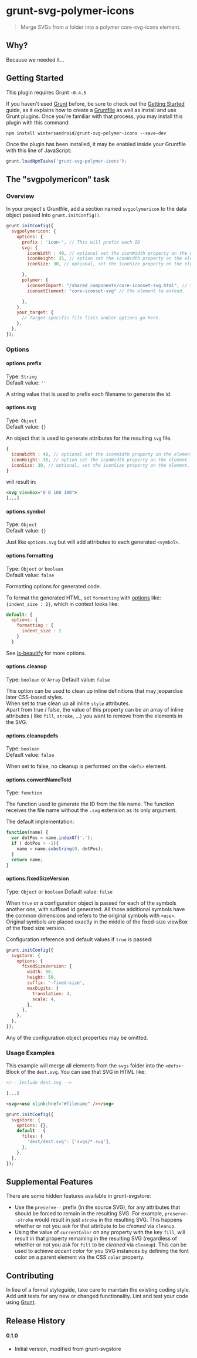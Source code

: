 # grunt-svg-polymer-icons

> Merge SVGs from a folder into a polymer core-svg-icons element.

## Why?
Because we needed it...

## Getting Started
This plugin requires Grunt `~0.4.5`

If you haven't used [Grunt](http://gruntjs.com/) before, be sure to check out the [Getting Started](http://gruntjs.com/getting-started) guide, as it explains how to create a [Gruntfile](http://gruntjs.com/sample-gruntfile) as well as install and use Grunt plugins. Once you're familiar with that process, you may install this plugin with this command:

```shell
npm install wintersandroid/grunt-svg-polymer-icons --save-dev
```

Once the plugin has been installed, it may be enabled inside your Gruntfile with this line of JavaScript:

```js
grunt.loadNpmTasks('grunt-svg-polymer-icons');
```



## The "svgpolymericon" task

### Overview
In your project's Gruntfile, add a section named `svgpolymericon` to the data object passed into `grunt.initConfig()`.

```js
grunt.initConfig({
  svgpolymericon: {
    options: {
      prefix : 'icon-', // This will prefix each ID
      svg: {
        iconWidth : 40, // optional set the iconWidth property on the element
        iconHeight: 35, // option set the iconWidth property on the element
        iconSize: 30, // optional, set the iconSize property on the element.

      },
      polymer: {
        iconsetImport: "/shared_components/core-iconset-svg.html", // the iconset import
        iconsetElement: "core-iconset-svg" // the element to extend.

      },
    },
    your_target: {
      // Target-specific file lists and/or options go here.
    },
  },
});
```

### Options

#### options.prefix
Type: `String`  
Default value: `''`  

A string value that is used to prefix each filename to generate the id.

#### options.svg
Type: `Object`  
Default value: `{}`  

An object that is used to generate attributes for the resulting `svg` file.
```js
{
  iconWidth : 40, // optional set the iconWidth property on the element
  iconHeight: 35, // option set the iconWidth property on the element
  iconSize: 30, // optional, set the iconSize property on the element.
}
```
will result in:

```svg
<svg viewBox="0 0 100 100">
[...]
```

#### options.symbol
Type: `Object`  
Default value: `{}`  

Just like `options.svg` but will add attributes to each generated `<symbol>`.

#### options.formatting
Type: `Object` or `boolean`  
Default value: `false`  

Formatting options for generated code.

To format the generated HTML, set `formatting` with [options](https://github.com/einars/js-beautify#options) like: `{indent_size : 2}`, which in context looks like:

```js
default: {
  options: {
    formatting : {
      indent_size : 2
    }
  }
```
See [js-beautify](https://github.com/einars/js-beautify) for more options.


#### options.cleanup
Type: `boolean`  or `Array`
Default value: `false`  

This option can be used to clean up inline definitions that may jeopardise later CSS-based styles.  
When set to true clean up all inline `style` attributes.  
Apart from true / false, the value of this property can be an array of inline attributes ( like `fill`, `stroke`, ...) you want to remove from the elements in the SVG.

#### options.cleanupdefs
Type: `boolean`  
Default value: `false`  

When set to false, no cleanup is performed on the `<defs>` element.

#### options.convertNameToId
Type: `function`

The function used to generate the ID from the file name. The function receives the file name without the `.svg` extension as its only argument.

The default implementation:
```js
function(name) {
  var dotPos = name.indexOf('.');
  if ( dotPos > -1){
    name = name.substring(0, dotPos);
  }
  return name;
}
```

#### options.fixedSizeVersion
Type: `Object` or `boolean`
Default value: `false`

When `true` or a configuration object is passed for each of the symbols another one, with suffixed id generated.
All those additional symbols have the common dimensions and refers to the original symbols with `<use>`.
Original symbols are placed exactly in the middle of the fixed-size viewBox of the fixed size version.

Configuration reference and default values if `true` is passed:
```js
grunt.initConfig({
  svgstore: {
    options: {
      fixedSizeVersion: {
        width: 50,
        height: 50,
        suffix: '-fixed-size',
        maxDigits: {
          translation: 4,
          scale: 4,
        },
      },
    },
  },
});
```

Any of the configuration object properties may be omitted.

### Usage Examples

This example will merge all elements from the `svgs` folder into the `<defs>`-Block of the `dest.svg`. You can use that SVG in HTML like:

```html
<!-- Include dest.svg -->

[...]

<svg><use xlink:href="#filename" /></svg>
````

```js
grunt.initConfig({
  svgstore: {
    options: {},
    default : {
      files: {
        'dest/dest.svg': ['svgs/*.svg'],
      },
    },
  },
});
```

## Supplemental Features

There are some hidden features available in grunt-svgstore:

  * Use the `preserve--` prefix (in the source SVG), for any attributes that should be forced to remain in the resulting SVG. For example, `preserve--stroke` would result in just `stroke` in the resulting SVG. This happens whether or not you ask for that attribute to be *cleaned* via `cleanup`.
  * Using the value of `currentColor` on any property with the key `fill`, will result in that property remaining in the resulting SVG (regardless of whether or not you ask for `fill` to be *cleaned* via `cleanup`). This can be used to achieve *accent color* for you SVG instances by defining the font color on a parent element via the CSS `color` property.

## Contributing
In lieu of a formal styleguide, take care to maintain the existing coding style. Add unit tests for any new or changed functionality. Lint and test your code using [Grunt](http://gruntjs.com/).

## Release History

#### 0.1.0

  * Initial version, modified from grunt-svgstore
